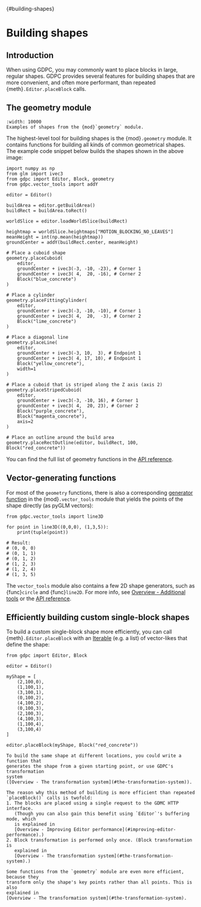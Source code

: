 {#building-shapes}
# Building shapes

## Introduction

When using GDPC, you may commonly want to place blocks in large, regular shapes.
GDPC provides several features for building shapes that are more convenient,
and often more performant, than repeated {meth}`.Editor.placeBlock` calls.



## The geometry module

```{figure} ../images/geometry-example.png
:width: 10000
Examples of shapes from the {mod}`geometry` module.
```

The highest-level tool for building shapes is the {mod}`.geometry` module.
It contains functions for building all kinds of common geometrical shapes.
The example code snippet below builds the shapes shown in the above image:

```{code-block} python
import numpy as np
from glm import ivec3
from gdpc import Editor, Block, geometry
from gdpc.vector_tools import addY

editor = Editor()

buildArea = editor.getBuildArea()
buildRect = buildArea.toRect()

worldSlice = editor.loadWorldSlice(buildRect)

heightmap = worldSlice.heightmaps["MOTION_BLOCKING_NO_LEAVES"]
meanHeight = int(np.mean(heightmap))
groundCenter = addY(buildRect.center, meanHeight)

# Place a cuboid shape
geometry.placeCuboid(
    editor,
    groundCenter + ivec3(-3, -10, -23), # Corner 1
    groundCenter + ivec3( 4,  20, -16), # Corner 2
    Block("blue_concrete")
)

# Place a cylinder
geometry.placeFittingCylinder(
    editor,
    groundCenter + ivec3(-3, -10, -10), # Corner 1
    groundCenter + ivec3( 4,  20,  -3), # Corner 2
    Block("lime_concrete")
)

# Place a diagonal line
geometry.placeLine(
    editor,
    groundCenter + ivec3(-3, 10,  3), # Endpoint 1
    groundCenter + ivec3( 4, 17, 10), # Endpoint 1
    Block("yellow_concrete"),
    width=1
)

# Place a cuboid that is striped along the Z axis (axis 2)
geometry.placeStripedCuboid(
    editor,
    groundCenter + ivec3(-3, -10, 16), # Corner 1
    groundCenter + ivec3( 4,  20, 23), # Corner 2
    Block("purple_concrete"),
    Block("magenta_concrete"),
    axis=2
)

# Place an outline around the build area
geometry.placeRectOutline(editor, buildRect, 100, Block("red_concrete"))
```

You can find the full list of geometry functions in the
[API reference](../api/gdpc.geometry).


## Vector-generating functions

For most of the `geometry` functions, there is also a corresponding
[generator function](https://docs.python.org/3/glossary.html#term-generator)
in the {mod}`.vector_tools` module that yields the points of the shape directly
(as pyGLM vectors):

```{code-block} python
from gdpc.vector_tools import line3D

for point in line3D((0,0,0), (1,3,5)):
    print(tuple(point))

# Result:
# (0, 0, 0)
# (0, 1, 1)
# (0, 1, 2)
# (1, 2, 3)
# (1, 2, 4)
# (1, 3, 5)
```

The `vector_tools` module also contains a few 2D shape generators, such as
{func}`circle` and {func}`line2D`. For more info, see
[Overview - Additional tools](#additional-tools)
or the [API reference](../api/gdpc.vector_tools).


## Efficiently building custom single-block shapes

To build a custom single-block shape more efficiently, you can call
{meth}`.Editor.placeBlock` with an
[Iterable](https://docs.python.org/3/glossary.html#term-iterable) (e.g. a list)
of vector-likes that define the shape:

```{code-block} python
from gdpc import Editor, Block

editor = Editor()

myShape = [
    (2,100,0),
    (1,100,1),
    (3,100,1),
    (0,100,2),
    (4,100,2),
    (0,100,3),
    (2,100,3),
    (4,100,3),
    (1,100,4),
    (3,100,4)
]

editor.placeBlock(myShape, Block("red_concrete"))
```

```{tip}
To build the same shape at different locations, you could write a function that
generates the shape from a given starting point, or use GDPC's transformation
system
([Overview - The transformation system](#the-transformation-system)).
```

```{note}
The reason why this method of building is more efficient than repeated
`placeBlock()` calls is twofold:
1. The blocks are placed using a single request to the GDMC HTTP interface.
   (Though you can also gain this benefit using `Editor`'s buffering mode, which
   is explained in
   [Overview - Improving Editor performance](#improving-editor-performance).)
2. Block transformation is performed only once. (Block transformation is
   explained in
   [Overview - The transformation system](#the-transformation-system).)

Some functions from the `geometry` module are even more efficient, because they
transform only the shape's key points rather than all points. This is also
explained in
[Overview - The transformation system](#the-transformation-system).
```
